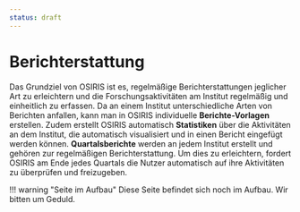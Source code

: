 ```yaml
---
status: draft
---
```


# Berichterstattung

Das Grundziel von OSIRIS ist es, regelmäßige Berichterstattungen jeglicher Art zu erleichtern und die Forschungsaktivitäten am Institut regelmäßig und einheitlich zu erfassen. Da an einem Institut unterschiedliche Arten von Berichten anfallen, kann man in OSIRIS individuelle **Berichte-Vorlagen** erstellen. Zudem erstellt OSIRIS automatisch **Statistiken** über die Aktivitäten an dem Institut, die automatisch visualisiert und in einen Bericht eingefügt werden können. **Quartalsberichte** werden an jedem Institut erstellt und gehören zur regelmäßigen Berichterstattung. Um dies zu erleichtern, fordert OSIRIS am Ende jedes Quartals die Nutzer automatisch auf ihre Aktivitäten zu überprüfen und freizugeben. 

!!! warning "Seite im Aufbau"
    Diese Seite befindet sich noch im Aufbau. Wir bitten um Geduld.

